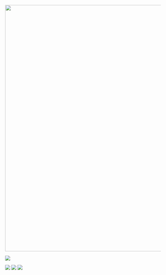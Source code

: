 <p align="center">
    <img width="800" src="https://readme-typing-svg.demolab.com?font=Orbitron&size=22&pause=1000&center=true&vCenter=true&random=false&width=600&lines=Hello+!+%F0%9F%91%8B%F0%9F%8F%BB;Here+is+my+GitHub+Profile" />
</p>

![](https://visitor-badge.glitch.me/badge?page_id=gllc.readme)

![](https://github-readme-stats.vercel.app/api?username=gllc&theme=transparent&include_all_commits=true&show_icons=true&hide_border=true)
![](https://github-readme-stats.vercel.app/api/wakatime?username=gllc&theme=transparent&hide_border=true&layout=compact&langs_count=22&range=last_7_days)
![](https://github-readme-stats.vercel.app/api/top-langs/?username=gllc&theme=transparent&hide_border=true&layout=donut-vertical&langs_count=6)

